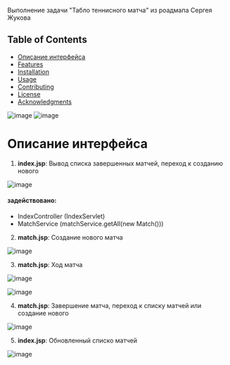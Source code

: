 Выполнение задачи "Табло теннисного матча"  из роадмапа Сергея Жукова

## Table of Contents
- [Описание интерфейса](#Описаниеинтерфейса)
- [Features](#features)
- [Installation](#installation)
- [Usage](#usage)
- [Contributing](#contributing)
- [License](#license)
- [Acknowledgments](#acknowledgments)

![image](https://github.com/user-attachments/assets/1ab99004-c84b-4b1b-9d5e-fa2344d97ddd)
![image](https://github.com/user-attachments/assets/1ab99004-c84b-4b1b-9d5e-fa2344d97ddd)

# Описание интерфейса

1. **index.jsp**: Вывод списка завершенных матчей, переход к созданию нового

![image](https://github.com/user-attachments/assets/1ab99004-c84b-4b1b-9d5e-fa2344d97ddd)

#### задействовано:
- IndexController (IndexServlet) 
- MatchService (matchService.getAll(new Match()))

2. **match.jsp**: Создание нового матча

![image](https://github.com/user-attachments/assets/1dc01f18-890c-4a82-8547-b09a45fae2cf)

3. **match.jsp**: Ход матча

![image](https://github.com/user-attachments/assets/cae80bb8-2f02-443f-b65a-86f4aae05a5b)

![image](https://github.com/user-attachments/assets/b78ace8f-e633-4b72-aeca-3b36f2f8e26c)

4. **match.jsp**: Завершение матча, переход к списку матчей или создание нового

![image](https://github.com/user-attachments/assets/89d19366-83ba-45f6-a9e0-dc0bbe96fb97)

5. **index.jsp**: Обновленный списко матчей

![image](https://github.com/user-attachments/assets/bf5e7c33-958a-4ea1-abc8-76741cd5950f)







